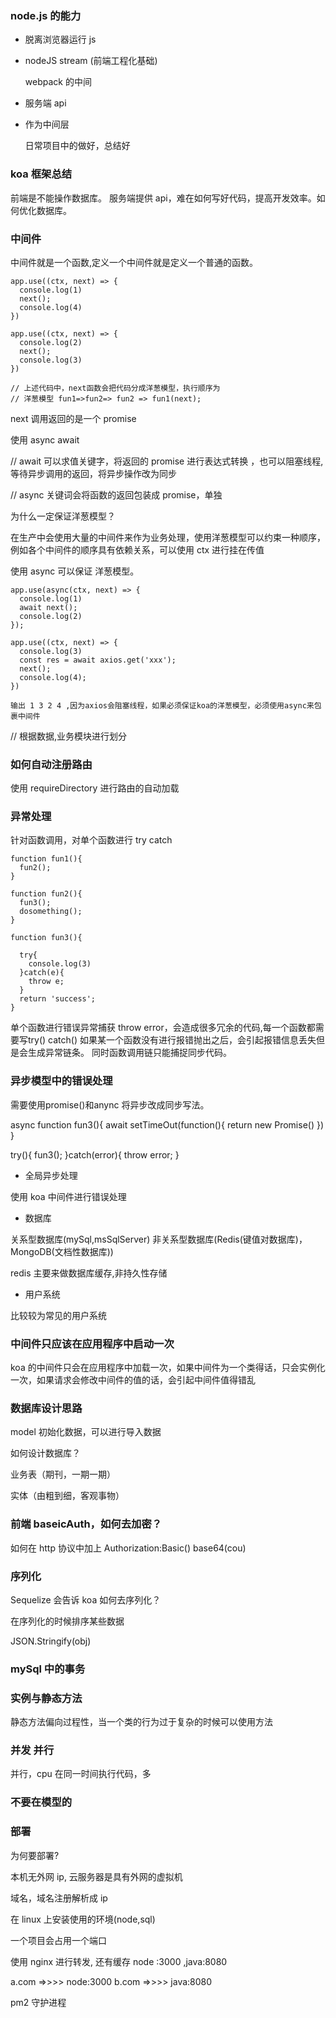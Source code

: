 ### node.js 的能力

- 脱离浏览器运行 js

- nodeJS stream (前端工程化基础)

  webpack 的中间

- 服务端 api

- 作为中间层

  日常项目中的做好，总结好

### koa 框架总结

前端是不能操作数据库。
服务端提供 api，难在如何写好代码，提高开发效率。如何优化数据库。

### 中间件

中间件就是一个函数,定义一个中间件就是定义一个普通的函数。

```
app.use((ctx, next) => {
  console.log(1)
  next();
  console.log(4)
})

app.use((ctx, next) => {
  console.log(2)
  next();
  console.log(3)
})

// 上述代码中，next函数会把代码分成洋葱模型，执行顺序为
// 洋葱模型 fun1=>fun2=> fun2 => fun1(next);
```

next 调用返回的是一个 promise

使用 async await

// await 可以求值关键字，将返回的 promise 进行表达式转换 ，也可以阻塞线程, 等待异步调用的返回，将异步操作改为同步

// async 关键词会将函数的返回包装成 promise，单独

为什么一定保证洋葱模型？

在生产中会使用大量的中间件来作为业务处理，使用洋葱模型可以约束一种顺序，例如各个中间件的顺序具有依赖关系，可以使用 ctx 进行挂在传值

使用 async 可以保证 洋葱模型。

```
app.use(async(ctx, next) => {
  console.log(1)
  await next();
  console.log(2)
});

app.use((ctx, next) => {
  console.log(3)
  const res = await axios.get('xxx');
  next();
  console.log(4);
})

输出 1 3 2 4 ,因为axios会阻塞线程，如果必须保证koa的洋葱模型，必须使用async来包裹中间件
```

// 根据数据,业务模块进行划分

### 如何自动注册路由

使用 requireDirectory 进行路由的自动加载

### 异常处理

针对函数调用，对单个函数进行 try catch

```
function fun1(){
  fun2();
}

function fun2(){
  fun3();
  dosomething();
}

function fun3(){

  try{
    console.log(3)
  }catch(e){
    throw e;
  }
  return 'success';
}

```

单个函数进行错误异常捕获 throw error，会造成很多冗余的代码,每一个函数都需要写try() catch()
如果某一个函数没有进行报错抛出之后，会引起报错信息丢失但是会生成异常链条。
同时函数调用链只能捕捉同步代码。


### 异步模型中的错误处理

需要使用promise()和anync 将异步改成同步写法。


async function fun3(){
  await setTimeOut(function(){
  return new Promise()
  })
}

try(){
  fun3();
}catch(error){
  throw error;
}

- 全局异步处理

使用 koa 中间件进行错误处理

- 数据库

关系型数据库(mySql,msSqlServer)
非关系型数据库(Redis(键值对数据库)，MongoDB(文档性数据库))

redis 主要来做数据库缓存,非持久性存储

- 用户系统

比较较为常见的用户系统

### 中间件只应该在应用程序中启动一次

koa 的中间件只会在应用程序中加载一次，如果中间件为一个类得话，只会实例化一次，如果请求会修改中间件的值的话，会引起中间件值得错乱

### 数据库设计思路

model 初始化数据，可以进行导入数据

如何设计数据库？

业务表（期刊，一期一期）

实体（由粗到细，客观事物）

### 前端 baseicAuth，如何去加密？

如何在 http 协议中加上 Authorization:Basic() base64(cou)

### 序列化

Sequelize 会告诉 koa 如何去序列化？

在序列化的时候排序某些数据

JSON.Stringify(obj)

### mySql 中的事务

### 实例与静态方法

静态方法偏向过程性，当一个类的行为过于复杂的时候可以使用方法

### 并发 并行

并行，cpu 在同一时间执行代码，多

### 不要在模型的

### 部署

为何要部署?

本机无外网 ip, 云服务器是具有外网的虚拟机

域名，域名注册解析成 ip

在 linux 上安装使用的环境(node,sql)

一个项目会占用一个端口

使用 nginx 进行转发, 还有缓存 node :3000 ,java:8080

a.com =>>>> node:3000
b.com =>>>> java:8080

pm2 守护进程
